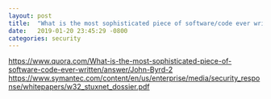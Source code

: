 ```yaml
---
layout: post
title:  "What is the most sophisticated piece of software/code ever written?"
date:   2019-01-20 23:45:29 -0800
categories: security
---
```




https://www.quora.com/What-is-the-most-sophisticated-piece-of-software-code-ever-written/answer/John-Byrd-2
https://www.symantec.com/content/en/us/enterprise/media/security_response/whitepapers/w32_stuxnet_dossier.pdf



